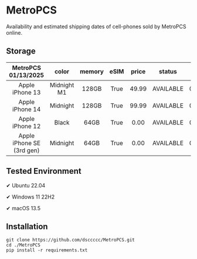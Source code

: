 # MetroPCS
Availability and estimated shipping dates of cell-phones sold by MetroPCS online.
## Storage
|MetroPCS 01/13/2025|color|memory|eSIM|price|status|shipping from|shipping to|
|:--:|:--:|:--:|:--:|:--:|:--:|:--:|:--:|
|Apple iPhone 13|Midnight M1|128GB|True|49.99|AVAILABLE|01/13/2025|01/16/2025|
|Apple iPhone 14|Midnight|128GB|True|99.99|AVAILABLE|01/13/2025|01/16/2025|
|Apple iPhone 12|Black|64GB|True|0.00|AVAILABLE|01/13/2025|01/16/2025|
|Apple iPhone SE (3rd gen)|Midnight|64GB|True|0.00|AVAILABLE|01/13/2025|01/16/2025|

## Tested Environment
✔ Ubuntu 22.04

✔ Windows 11 22H2

✔ macOS 13.5
## Installation
```
git clone https://github.com/dsccccc/MetroPCS.git
cd ./MetroPCS
pip install -r requirements.txt
```

